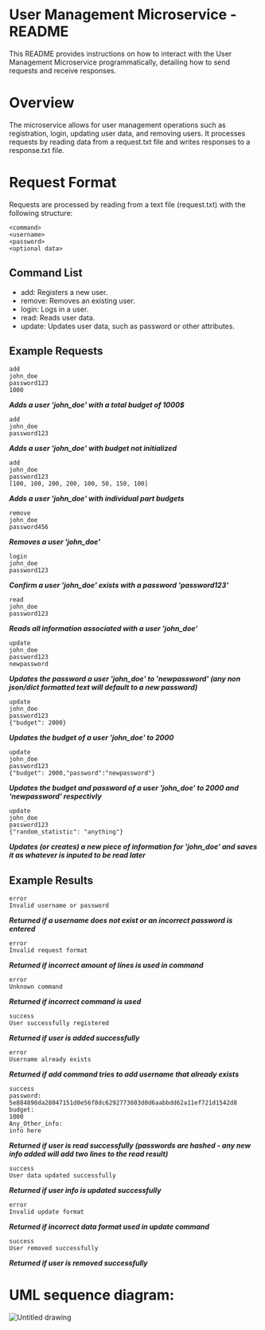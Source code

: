 # User Management Microservice - README
This README provides instructions on how to interact with the User Management Microservice programmatically, detailing how to send requests and receive responses.

# Overview
The microservice allows for user management operations such as registration, login, updating user data, and removing users. It processes requests by reading data from a request.txt file and writes responses to a response.txt file.

# Request Format
Requests are processed by reading from a text file (request.txt) with the following structure:
```
<command>
<username>
<password>
<optional data>
```
## Command List
* add: Registers a new user.
* remove: Removes an existing user.
* login: Logs in a user.
* read: Reads user data.
* update: Updates user data, such as password or other attributes.

## Example Requests
```
add
john_doe
password123
1000
```
***Adds a user 'john_doe' with a total budget of 1000$***
```
add
john_doe
password123
```

***Adds a user 'john_doe' with budget not initialized***
```
add
john_doe
password123
[100, 100, 200, 200, 100, 50, 150, 100]
```
***Adds a user 'john_doe' with individual part budgets***
```
remove
john_doe
password456
```
***Removes a user 'john_doe'***
```
login
john_doe
password123
```
***Confirm a user 'john_doe' exists with a password 'password123'***
```
read
john_doe
password123
```
***Reads all information associated with a user 'john_doe'***
```
update
john_doe
password123
newpassword
```
***Updates the password a user 'john_doe' to 'newpassword' (any non json/dict formatted text will default to a new password)***
```
update
john_doe
password123
{"budget": 2000}
```
***Updates the budget of a user 'john_doe' to 2000***
```
update
john_doe
password123
{"budget": 2000,"password":"newpassword"}
```
***Updates the budget and password of a user 'john_doe' to 2000 and 'newpassword' respectivly***
```
update
john_doe
password123
{"random_statistic": "anything"}
```
***Updates (or creates) a new piece of information for 'john_doe' and saves it as whatever is inputed to be read later***


## Example Results
```
error
Invalid username or password
```
***Returned if a username does not exist or an incorrect password is entered***
```
error
Invalid request format
```
***Returned if incorrect amount of lines is used in command***
```
error
Unknown command
```
***Returned if incorrect command is used***
```
success
User successfully registered
```
***Returned if user is added successfully***
```
error
Username already exists
```
***Returned if add command tries to add username that already exists***
```
success
password:
5e884898da28047151d0e56f8dc6292773603d0d6aabbdd62a11ef721d1542d8
budget:
1000
Any_Other_info:
info here
```
***Returned if user is read successfully (passwords are hashed - any new info added will add two lines to the read result)***
```
success
User data updated successfully
```
***Returned if user info is updated successfully***
```
error
Invalid update format
```
***Returned if incorrect data format used in update command***
```
success
User removed successfully
```
***Returned if user is removed successfully***



# UML sequence diagram:



![Untitled drawing](https://github.com/user-attachments/assets/08b5a252-197e-401f-b2c6-9fc42e6d362c)









